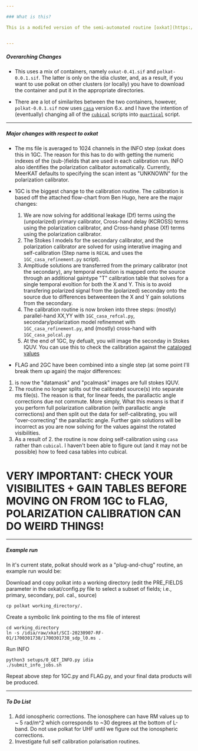 ```yaml
--- 

### What is this?

This is a modifed version of the semi-automated routine [oxkat](https://github.com/IanHeywood/oxkat), that has been designed to make polarization calibration as hands-off as possible. I direct the reader to the original oxkat documentation for a more detailed description of the pipeline. Here I will highlight some key differences.


---
```

##### Overarching Changes

* This uses a mix of containers, namely `oxkat-0.41.sif` and `polkat-0.0.1.sif`. The latter is only on the idia cluster, and, as a result, if you want to use polkat on other clusters (or locally) you have to download the container and put it in the appropriate directories.

* There are a lot of similarites between the two containers, however, `polkat-0.0.1.sif` now uses [`casa`](https://casa.nrao.edu/) version 6.x. and I have the intention of (eventually) changing all of the [`cubical`](https://github.com/ratt-ru/CubiCal) scripts into [`quartical`](https://github.com/ratt-ru/CubiCal) script. 


---
##### Major changes with respect to oxkat

* The ms file is averaged to 1024 channels in the INFO step (oxkat does this in 1GC. The reason for this has to do with getting the numeric indexes of the (sub-)fields that are used in each calibration run. INFO also identifies the polarization calibator automatically. Currently, MeerKAT defaults to specifying the scan intent as "UNKNOWN" for the polarization calibrator.

* 1GC is the biggest change to the calibration routine. The calibration is based off the attached flow-chart from Ben Hugo, here are the major changes:
  1. We are now solving for additional leakage (Df) terms using the (unpolarized) primary calibrator, Cross-hand delay (KCROSS) terms using the polarization calibrator, and Cross-hand phase (Xf) terms using the polarization calibrator.
  2. The Stokes I models for the secondary calibrator, and the polarization calibrator are solved for using interative imaging and self-calibration (Step name is `RECAL` and uses the `1GC_casa_refinement.py` script).
  3. Ampltiude solutions are transferred from the primary calibrator (not the secondary), any temporal evolution is mapped onto the source through an additional gaintype "T" calibration table that solves for a single temporal evoltion for both the X and Y. This is to avoid transfering polarized signal from the (polarized) seconday onto the source due to differences betweenteen the X and Y gain solutions from the secondary. 
  4. The calibration routine is now broken into three steps: (mostly) parallel-hand XX,YY with `1GC_casa_refcal.py`, secondary/polarization model refinemnet with `1GC_casa_refinement.py`, and (mostly) cross-hand with `1GC_casa_polcal.py`
  5. At the end of 1GC, by defualt, you will image the seconday in Stokes IQUV. You can use this to check the calibration against the [cataloged values](https://skaafrica.atlassian.net/wiki/spaces/ESDKB/pages/1452146701/L-band+gain+calibrators)
 
 * FLAG and 2GC have been combined into a single step (at some point I'll break them up again) the major differences:
  1. is now the "datamask" and "pcalmask" images are full stokes IQUV.
  2. The routine no longer splits out the calibrated source(s) into separate ms file(s). The reason is that, for linear feeds, the parallactic angle corrections due not commute. More simply, What this means is that if you perform full polarization calibration (with parallactic angle corrections) and then split out the data for self-calibrating, you will "over-correcting" the parallactic angle. Further gain solutions will be incorrect as you are now solving for the values against the rotated visibilities. 
  3. As a result of 2. the routine is now doing self-calibration using `casa` rather than `cubical`. I haven't been able to figure out (and it may not be possible) how to feed casa tables into cubical.


# VERY IMPORTANT: CHECK YOUR VISIBILITES + GAIN TABLES BEFORE MOVING ON FROM 1GC to FLAG, POLARIZATION CALIBRATION CAN DO WEIRD THINGS! 

---
##### Example run

In it's current state, polkat should work as a "plug-and-chug" routine, an example run would be:

Download and copy polkat into a working directory (edit the PRE_FIELDS parameter in the oxkat/config.py file to select a subset of fields; i.e., primary, secondary, pol. cal., source)
```
cp polkat working_directory/.
```
Create a symbolic link pointing to the ms file of interest
```
cd working_directory
ln -s /idia/raw/xkat/SCI-20230907-RF-01/1700301738/1700301738_sdp_l0.ms .
```
Run INFO
```
python3 setups/0_GET_INFO.py idia
./submit_info_jobs.sh
```
Repeat above step for 1GC.py and FLAG.py, and your final data products will be produced. 

---
##### To Do List

1. Add ionospheric corrections. The ionosphere can have RM values up to ~ 5 rad/m^2 which corresponds to ~30 degrees at the bottom of L-band. Do not use polkat for UHF until we figure out the ionospheric corrections.
2. Investigate full self calibration polarisation routines.

